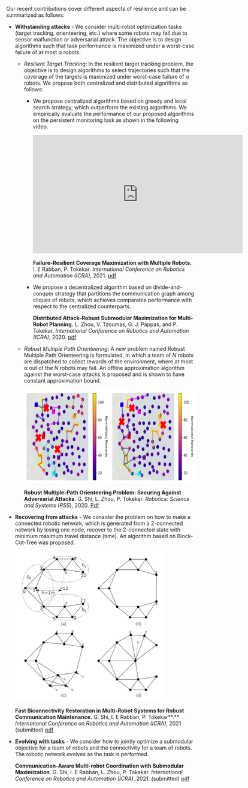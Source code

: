 Our recent contributions cover different aspects of resilience and can be
summarized as follows:

-   **Withstanding attacks** - We consider multi-robot optimization tasks
    (target tracking, orienteering, etc.) where some robots may fail due to
    sensor malfunction or adversarial attack. The objective is to design
    algorithms such that task performance is maximized under a worst-case
    failure of at most α robots.

    -   *Resilient Target Tracking*: In the resilient target tracking problem,
        the objective is to design algorithms to select trajectories such that
        the coverage of the targets is maximized under worst-case failure of α
        robots. We propose both centralized and distributed algorithms as
        follows:

        -   We propose centralized algorithms based on greedy and local search
            strategy, which outperform the existing algorithms. We empirically
            evaluate the performance of our proposed algorithms on the
            persistent monitoring task as shown in the following video.
            
            
            
            <iframe src="https://www.youtube.com/watch?v=XdQ5h5aOMAA&t=0s"
               width="560" height="315" frameborder="0" allowfullscreen>
               </iframe>
          
            


            **Failure-Resilient Coverage Maximization with Multiple Robots.** I.
            E Rabban, P. Tokekar. *International Conference on Robotics and
            Automation (ICRA),* 2021.
            [pdf](https://arxiv.org/pdf/2007.02204.pdf)

        -   We propose a decentralized algorithm based on divide-and-conquer
            strategy that partitions the communication graph among cliques of
            robots, which achieves comparable performance with respect to the
            centralized counterparts.

            **Distributed Attack-Robust Submodular Maximization for Multi-Robot
            Planning.** L. Zhou, V. Tzoumas, G. J. Pappas, and P. Tokekar.
            *International Conference on Robotics and Automation (ICRA)*, 2020.
            [pdf](http://raaslab.org/pubs/zhou2020distributed.pdf)

    -   *Robust Multiple Path Orienteering*: A new problem named Robust Multiple
        Path Orienteering is formulated, in which a team of *N* robots are
        dispatched to collect rewards of the environment, where at most α out of
        the *N* robots may fail. An offline approximation algorithm against the
        worst-case attacks is proposed and is shown to have constant
        approximation bound.
        
        
        <img src="/img/rw_gp.PNG" width="600" height="250" />


        **Robust Multiple-Path Orienteering Problem: Securing Against
        Adversarial Attacks**. G. Shi, L. Zhou, P. Tokekar. *Robotics: Science
        and Systems* (*RSS*), 2020.
        [Pdf](http://raaslab.org/pubs/shi2020robust.pdf)

-   **Recovering from attacks** - We consider the problem on how to make a
    connected robotic network, which is generated from a 2-connected network by
    losing one node, recover to the 2-connected state with minimum maximum
    travel distance (time). An algorithm based on Block-Cut-Tree was proposed.

    <img src="/img/rw_fbr.PNG" width="400" height="400" />


    **Fast Biconnectivity Restoration in Multi-Robot Systems for Robust
    Communication Maintenance.** G. Shi, I. E Rabban, P. Tokekar**.**
    *International Conference on Robotics and Automation (ICRA)*, 2021
    (submitted) [pdf](https://arxiv.org/pdf/2011.00685.pdf)

-   **Evolving with tasks** - We consider how to jointly optimize a submodular
    objective for a team of robots and the connectivity for a team of robots.
    The robotic network evolves as the task is performed.

    **Communication-Aware Multi-robot Coordination with Submodular
    Maximization**. G. Shi, I. E Rabban, L. Zhou, P. Tokekar. *International
    Conference on Robotics and Automation (ICRA)*, 2021. (submitted)
    [pdf](https://arxiv.org/pdf/2011.01476.pdf)
